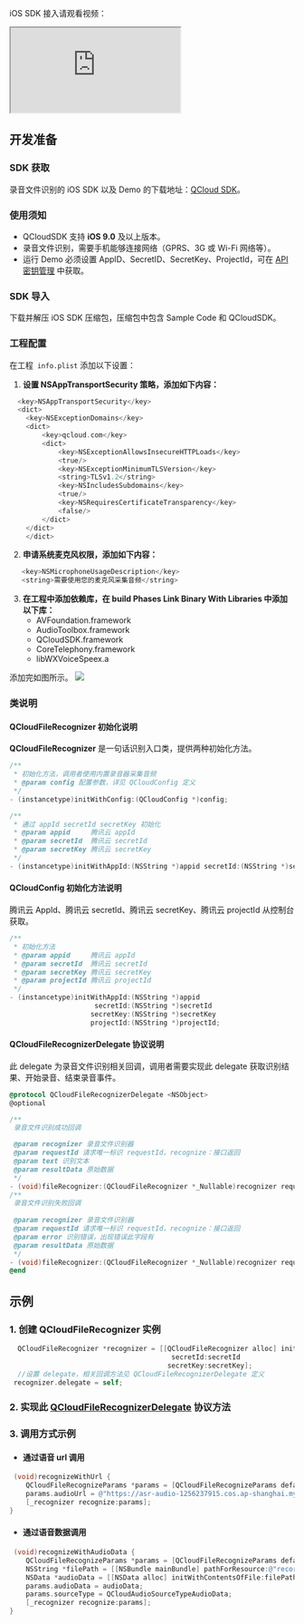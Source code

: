iOS SDK 接入请观看视频： 
<div class="doc-video-mod"><iframe src="https://cloud.tencent.com/edu/learning/quick-play/1692-12774?source=gw.doc.media&withPoster=1&notip=1"></iframe></div>

## 开发准备  
### SDK 获取
录音文件识别的 iOS SDK 以及 Demo 的下载地址：[QCloud SDK](https://sdk-1300466766.cos.ap-shanghai.myqcloud.com/realtime/QCloudSDK_IOS_v2.6.1.zip)。

### 使用须知
- QCloudSDK 支持 **iOS 9.0** 及以上版本。
- 录音文件识别，需要手机能够连接网络（GPRS、3G 或 Wi-Fi 网络等）。
- 运行 Demo 必须设置 AppID、SecretID、SecretKey、ProjectId，可在 [API 密钥管理](https://console.cloud.tencent.com/cam/capi) 中获取。

### SDK 导入
下载并解压 iOS SDK 压缩包，压缩包中包含 Sample Code 和 QCloudSDK。

### 工程配置
在工程` info.plist` 添加以下设置：
1. **设置 NSAppTransportSecurity 策略，添加如下内容：**
```objective-c
  <key>NSAppTransportSecurity</key>
  <dict>
	<key>NSExceptionDomains</key>
	<dict>
		<key>qcloud.com</key>
		<dict>
			<key>NSExceptionAllowsInsecureHTTPLoads</key>
			<true/>
			<key>NSExceptionMinimumTLSVersion</key>
			<string>TLSv1.2</string>
			<key>NSIncludesSubdomains</key>
			<true/>
			<key>NSRequiresCertificateTransparency</key>
			<false/>
		</dict>
	</dict>
    </dict>
```
2. **申请系统麦克风权限，添加如下内容：**
```objective-c
   <key>NSMicrophoneUsageDescription</key>
   <string>需要使用您的麦克风采集音频</string>
```
3. **在工程中添加依赖库，在 build Phases Link Binary With Libraries 中添加以下库：**
   + AVFoundation.framework
   + AudioToolbox.framework
   + QCloudSDK.framework
   + CoreTelephony.framework
   + libWXVoiceSpeex.a
   
添加完如图所示。
![](https://main.qcloudimg.com/raw/17ff6f4f4a27e0843de528eb070c2f32.png)

### 类说明
#### QCloudFileRecognizer 初始化说明
**QCloudFileRecognizer** 是一句话识别入口类，提供两种初始化方法。
```objective-c
/**
 * 初始化方法，调用者使用内置录音器采集音频
 * @param config 配置参数，详见 QCloudConfig 定义
 */
- (instancetype)initWithConfig:(QCloudConfig *)config;

/**
 * 通过 appId secretId secretKey 初始化
 * @param appid     腾讯云 appId
 * @param secretId  腾讯云 secretId
 * @param secretKey 腾讯云 secretKey
 */
- (instancetype)initWithAppId:(NSString *)appid secretId:(NSString *)secretId secretKey:(NSString *)secretKey;
```

#### QCloudConfig 初始化方法说明
腾讯云 AppId、腾讯云 secretId、腾讯云 secretKey、腾讯云 projectId 从控制台获取。
```objective-c
/**
 * 初始化方法
 * @param appid     腾讯云 appId 
 * @param secretId  腾讯云 secretId
 * @param secretKey 腾讯云 secretKey
 * @param projectId 腾讯云 projectId
 */
- (instancetype)initWithAppId:(NSString *)appid
                     secretId:(NSString *)secretId
                    secretKey:(NSString *)secretKey
                    projectId:(NSString *)projectId;
```

[](id:QCloudFileRecognizerDelegate)
#### QCloudFileRecognizerDelegate 协议说明
此 delegate 为录音文件识别相关回调，调用者需要实现此 delegate 获取识别结果、开始录音、结束录音事件。
```objective-c
@protocol QCloudFileRecognizerDelegate <NSObject>
@optional

/**
 录音文件识别成功回调

 @param recognizer 录音文件识别器
 @param requestId 请求唯一标识 requestId，recognize：接口返回
 @param text 识别文本
 @param resultData 原始数据
 */
- (void)fileRecognizer:(QCloudFileRecognizer *_Nullable)recognizer requestId:(NSInteger)requestId text:(nullable NSString *)text resultData:(nullable NSDictionary *)resultData;
/**
 录音文件识别失败回调
 
 @param recognizer 录音文件识别器
 @param requestId 请求唯一标识 requestId，recognize：接口返回
 @param error 识别错误，出现错误此字段有
 @param resultData 原始数据
 */
- (void)fileRecognizer:(QCloudFileRecognizer *_Nullable)recognizer requestId:(NSInteger)requestId error:(nullable NSError *)error resultData:(nullable NSDictionary *)resultData;
@end
```

## 示例
### 1. 创建 QCloudFileRecognizer 实例 
```objective-c
  QCloudFileRecognizer *recognizer = [[QCloudFileRecognizer alloc] initWithAppId:appId 
  								        secretId:secretId 
								       secretKey:secretKey];
  //设置 delegate，相关回调方法见 QCloudFileRecognizerDelegate 定义
 recognizer.delegate = self;
```

### 2. 实现此 [QCloudFileRecognizerDelegate](#QCloudFileRecognizerDelegate) 协议方法
### 3. 调用方式示例
+ #### 通过语音 url 调用
```objective-c
 (void)recognizeWithUrl {
    QCloudFileRecognizeParams *params = [QCloudFileRecognizeParams defaultRequestParams];
    params.audioUrl = @"https://asr-audio-1256237915.cos.ap-shanghai.myqcloud.com/30s.wav";
    [_recognizer recognize:params];
}
```
+ #### 通过语音数据调用
```objective-c
 (void)recognizeWithAudioData {
    QCloudFileRecognizeParams *params = [QCloudFileRecognizeParams defaultRequestParams];
    NSString *filePath = [[NSBundle mainBundle] pathForResource:@"recordedFile" ofType:@"wav"];
    NSData *audioData = [[NSData alloc] initWithContentsOfFile:filePath];
    params.audioData = audioData;
    params.sourceType = QCloudAudioSourceTypeAudioData;
    [_recognizer recognize:params];
}
```
